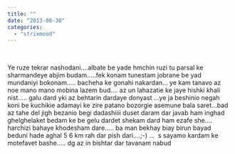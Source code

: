 ```yaml
---
title: ""
date: "2013-08-30"
categories: 
  - "strixmood"
---
```


 

Ye ruze tekrar nashodani....albate be yade hmchin ruzi tu parsal ke sharmandeye abjim budam.....fek konam tunestam jobrane be yad mundaniyi bokonam..... bacheha ke gonahi nakardan... ye kam tanavo az noe mano mano mobina lazem bud.... az un lahazatie ke jaye hishki khali nist..... galu dard yki az behtarin dardaye donyast ...ye ja beshinio negah koni be kuchikie adamayi ke zire patano bozorgie asemune bala saret...bad az tahe del jigh bezanio begi dadashiiii duset daram dar javab ham inghad ghelghelaket bedam ke be gelu dardet shekam dard ham ezafe she.... harchizi bahaye khodesham dare..... ba man bekhay biay birun bayad beduni hade aghal 5 6 km rah dar pish dari....;-) ...  s sayamo kardam ke motefavet bashe..... dg az in bishtar dar tavanam nabud

